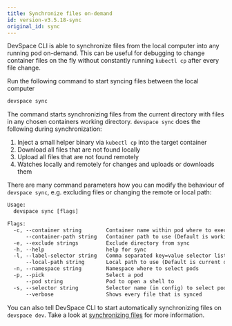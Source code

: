 ```yaml
---
title: Synchronize files on-demand
id: version-v3.5.18-sync
original_id: sync
---
```


DevSpace CLI is able to synchronize files from the local computer into any running pod on-demand. This can be useful for debugging to change container files on the fly without constantly running `kubectl cp` after every file change.  

Run the following command to start syncing files between the local computer
```bash
devspace sync
```

The command starts synchronizing files from the current directory with files in any chosen containers working directory. 
`devspace sync` does the following during synchronization:
1. Inject a small helper binary via `kubectl cp` into the target container
2. Download all files that are not found locally
3. Upload all files that are not found remotely
4. Watches locally and remotely for changes and uploads or downloads them

There are many command parameters how you can modify the behaviour of `devspace sync`, e.g. excluding files or changing the remote or local path:
```html
Usage:
  devspace sync [flags]

Flags:
  -c, --container string        Container name within pod where to execute command
      --container-path string   Container path to use (Default is working directory)
  -e, --exclude strings         Exclude directory from sync
  -h, --help                    help for sync
  -l, --label-selector string   Comma separated key=value selector list (e.g. release=test)
      --local-path string       Local path to use (Default is current directory (default ".")
  -n, --namespace string        Namespace where to select pods
  -p, --pick                    Select a pod 
      --pod string              Pod to open a shell to
  -s, --selector string         Selector name (in config) to select pod/container for terminal
      --verbose                 Shows every file that is synced
```

You can also tell DevSpace CLI to start automatically synchronizing files on `devspace dev`. Take a look at [synchronizing files](../../development/synchronization) for more information.

